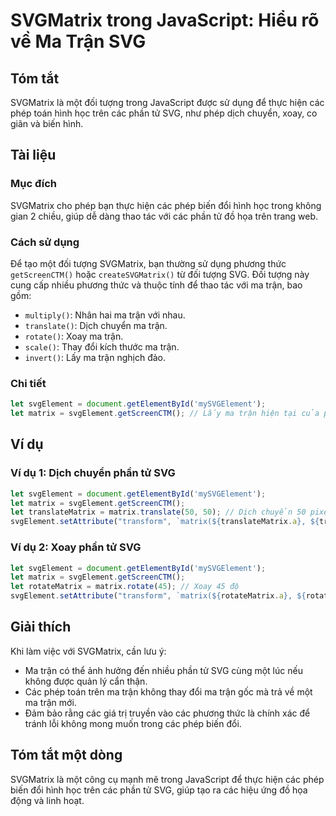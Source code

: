 <!--
Meta Description: # SVGMatrix trong JavaScript: Hiểu rõ về Ma Trận SVG ## Tóm tắt SVGMatrix là một đối tượng trong JavaScript được sử dụng để thực hiện các phép toán hì...
Meta Keywords: trận, các, svg, let, svgelement
-->

# SVGMatrix trong JavaScript: Hiểu rõ về Ma Trận SVG

## Tóm tắt
SVGMatrix là một đối tượng trong JavaScript được sử dụng để thực hiện các phép toán hình học trên các phần tử SVG, như phép dịch chuyển, xoay, co giãn và biến hình.

## Tài liệu
### Mục đích
SVGMatrix cho phép bạn thực hiện các phép biến đổi hình học trong không gian 2 chiều, giúp dễ dàng thao tác với các phần tử đồ họa trên trang web.

### Cách sử dụng
Để tạo một đối tượng SVGMatrix, bạn thường sử dụng phương thức `getScreenCTM()` hoặc `createSVGMatrix()` từ đối tượng SVG. Đối tượng này cung cấp nhiều phương thức và thuộc tính để thao tác với ma trận, bao gồm:
- `multiply()`: Nhân hai ma trận với nhau.
- `translate()`: Dịch chuyển ma trận.
- `rotate()`: Xoay ma trận.
- `scale()`: Thay đổi kích thước ma trận.
- `invert()`: Lấy ma trận nghịch đảo.

### Chi tiết
```javascript
let svgElement = document.getElementById('mySVGElement');
let matrix = svgElement.getScreenCTM(); // Lấy ma trận hiện tại của phần tử SVG
```

## Ví dụ
### Ví dụ 1: Dịch chuyển phần tử SVG
```javascript
let svgElement = document.getElementById('mySVGElement');
let matrix = svgElement.getScreenCTM();
let translateMatrix = matrix.translate(50, 50); // Dịch chuyển 50 pixel theo cả hai chiều
svgElement.setAttribute("transform", `matrix(${translateMatrix.a}, ${translateMatrix.b}, ${translateMatrix.c}, ${translateMatrix.d}, ${translateMatrix.e}, ${translateMatrix.f})`);
```

### Ví dụ 2: Xoay phần tử SVG
```javascript
let svgElement = document.getElementById('mySVGElement');
let matrix = svgElement.getScreenCTM();
let rotateMatrix = matrix.rotate(45); // Xoay 45 độ
svgElement.setAttribute("transform", `matrix(${rotateMatrix.a}, ${rotateMatrix.b}, ${rotateMatrix.c}, ${rotateMatrix.d}, ${rotateMatrix.e}, ${rotateMatrix.f})`);
```

## Giải thích
Khi làm việc với SVGMatrix, cần lưu ý:
- Ma trận có thể ảnh hưởng đến nhiều phần tử SVG cùng một lúc nếu không được quản lý cẩn thận.
- Các phép toán trên ma trận không thay đổi ma trận gốc mà trả về một ma trận mới.
- Đảm bảo rằng các giá trị truyền vào các phương thức là chính xác để tránh lỗi không mong muốn trong các phép biến đổi.

## Tóm tắt một dòng
SVGMatrix là một công cụ mạnh mẽ trong JavaScript để thực hiện các phép biến đổi hình học trên các phần tử SVG, giúp tạo ra các hiệu ứng đồ họa động và linh hoạt.